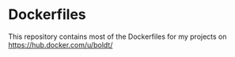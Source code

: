 # Dockerfiles

This repository contains most of the Dockerfiles for my projects on https://hub.docker.com/u/boldt/
